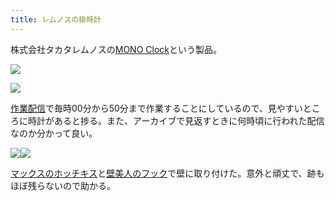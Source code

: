 ```yaml
---
title: レムノスの掛時計
---
```

株式会社タカタレムノスの[MONO Clock](https://www.amazon.co.jp/dp/B004UIT8BK)という製品。

![](https://lh3.googleusercontent.com/bYMWy9H17S936_FJmdQdW3OLvxxw6z3TNmd_DEqZEayaIZhjhj13grmY3WAEJ9f282D69du0PA-x20wME5v0Z3LbEU8nzSi722SEA7EemxJfdnVcOjdtquRwCOW_n9Qnjzkns7_V0CMFtRk5KA)

![](https://lh3.googleusercontent.com/6TTBdVLaX5M56dgWBTaQapJEnlUu4W_BSGMlLl2B6nkd0NkWPB2MLcWAWDdginDs41JuSGviC-B5ywvo6NFmdCFKnEmtbR3a2JqJJ5At_TWx35KnAC6jiRG73fb3rUX6JHg6mbqV6NtMvS8ghA)

[作業配信](https://www.youtube.com/channel/UC5s-KpSDGzxWPWNv94PnJHw)で毎時00分から50分まで作業することにしているので、見やすいところに時計があると捗る。また、アーカイブで見返すときに何時頃に行われた配信なのか分かって良い。

![](https://lh5.googleusercontent.com/IbbC8peaZFYBXpGGkmoY12gU6ausCn_yIN7M8LnNsCNjNKD-hWq0MCBcqee8YEN6cZezZLNGy8FyNMRfiEmaU0UnOrcsmsPG24eG93EGhAX5DY0lUNYIHWdpo5mfmTB8jn8fAVv2SI239_Uyhw)![](https://lh5.googleusercontent.com/opIdSDpfRX2Egsv_nswWEEO8BmZKa88F4zDqiAUG__IoKo_G5KOipoFCciF-f7ZOcQBa7iPU9Db3DtIYuOniLvHCYrAp0Hm1-O6JuYfOQl8zgy5f54jy4uf6_BJ9FAAiQL9hlSuRD-DMa70mKA)

[マックスのホッチキス](https://www.amazon.co.jp/dp/B000O9WRWG)と[壁美人のフック](https://www.amazon.co.jp/dp/B00CU78TDG)で壁に取り付けた。意外と頑丈で、跡もほぼ残らないので助かる。
